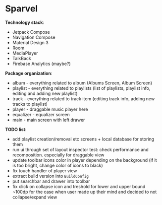 # Sparvel

**Technology stack**:
* Jetpack Compose
* Navigation Compose
* Material Design 3
* Room
* MediaPlayer
* TalkBack
* Firebase Analytics (maybe?)

**Package organization**:
* album - everything related to album (Albums Screen, Album Screen)
* playlist - everything related to playlists (list of playlists, playlist info, editing and adding new playlist)
* track - everything related to track item (editing track info, adding new tracks to playlist)
* player - draggable music player here
* equalizer - equalizer screen
* main - main screen with left drawer

**TODO list**:
* add playlist creation/removal etc screens + local database for storing them
* run ui through set of layout inspector test: check performance and recomposition. especially for draggable view
* update toolbar icons color in player depending on the background (if it is too bright, change color of icons to black)
* fix touch handler of player view
* extract build version into `BuildConfig`
* put searchbar and drawer into toolbar
* fix click on collapse icon and treshold for lower and upper bound ~100dp for the case when user made up their mind and decided to not collapse/expand view
